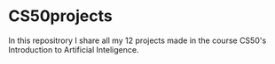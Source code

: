 # CS50projects
In this repositrory I share all my 12 projects made in the course CS50's Introduction to Artificial Inteligence. 
